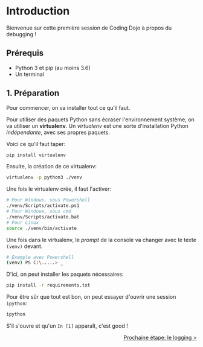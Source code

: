 # Introduction

Bienvenue sur cette première session de Coding Dojo à propos du debugging !

## Prérequis

- Python 3 et pip (au moins 3.6)
- Un terminal

## 1. Préparation

Pour commencer, on va installer tout ce qu'il faut.

Pour utiliser des paquets Python sans écraser l'environnement système, on va utiliser un **virtualenv**.
Un *virtualenv* est une sorte d'installation Python *indépendante*, avec ses propres paquets.

Voici ce qu'il faut taper:

```bash
pip install virtualenv
```

Ensuite, la création de ce virtualenv:

```bash
virtualenv -p python3 ./venv
```

Une fois le virtualenv crée, il faut l'activer:

```bash
# Pour Windows, sous Powershell
./venv/Scripts/activate.ps1
# Pour Windows, sous cmd
./venv/Scripts/activate.bat
# Pour Linux
source ./venv/bin/activate
```

Une fois dans le virtualenv, le *prompt* de la console va changer avec le texte `(venv)` devant.

```bash
# Exemple avec Powershell
(venv) PS C:\.....> _
```

D'ici, on peut installer les paquets nécessaires:

```bash
pip install -r requirements.txt
```

Pour être sûr que tout est bon, on peut essayer d'ouvrir une session `ipython`:

```bash
ipython
```

S'il s'ouvre et qu'un `In [1]` apparaît, c'est good !

<div style="float: right">
    <a href="./1-LOGGING.html">Prochaine étape: le logging ></a>
</div>